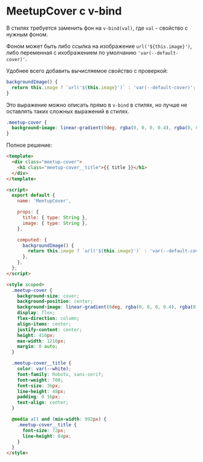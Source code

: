 # MeetupCover с v-bind

В стилях требуется заменить фон на `v-bind(val)`, где `val` - свойство с нужным фоном.

Фоном может быть либо ссылка на изображение `url('${this.image}')`, либо переменная с ихображением по умолчанию
`'var(--default-cover)'`.

Удобнее всего добавить вычисляемое свойство с проверкой:

```javascript
backgroundImage() {
  return this.image ? `url('${this.image}')` : 'var(--default-cover)';
}
```

Это выражение можно описать прямо в `v-bind` в стилях, но лучше не оставлять таких сложных выражений в стилях.

```css
.meetup-cover {
  background-image: linear-gradient(0deg, rgba(0, 0, 0, 0.4), rgba(0, 0, 0, 0.4)), v-bind('image ? `url("${image}")` : "var(--default-cover)"');
}
```

Полное решение:

```html
<template>
  <div class="meetup-cover">
    <h1 class="meetup-cover__title">{{ title }}</h1>
  </div>
</template>

<script>
  export default {
    name: 'MeetupCover',

    props: {
      title: { type: String },
      image: { type: String },
    },

    computed: {
      backgroundImage() {
        return this.image ? `url('${this.image}')` : 'var(--default-cover)';
      },
    },
  };
</script>

<style scoped>
  .meetup-cover {
    background-size: cover;
    background-position: center;
    background-image: linear-gradient(0deg, rgba(0, 0, 0, 0.4), rgba(0, 0, 0, 0.4)), v-bind(backgroundImage);
    display: flex;
    flex-direction: column;
    align-items: center;
    justify-content: center;
    height: 410px;
    max-width: 1216px;
    margin: 0 auto;
  }

  .meetup-cover__title {
    color: var(--white);
    font-family: Roboto, sans-serif;
    font-weight: 700;
    font-size: 36px;
    line-height: 48px;
    padding: 0 16px;
    text-align: center;
  }

  @media all and (min-width: 992px) {
    .meetup-cover__title {
      font-size: 72px;
      line-height: 84px;
    }
  }
</style>
```
